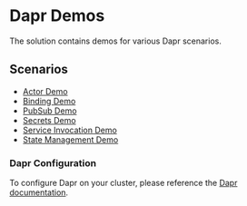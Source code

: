 # Dapr Demos

The solution contains demos for various Dapr scenarios.

## Scenarios

- [Actor Demo](src/actors/README.md)
- [Binding Demo](src/binding/README.md)
- [PubSub Demo](src/pubsub/README.md)
- [Secrets Demo](src/secrets/README.md)
- [Service Invocation Demo](src/service-invocation/README.md)
- [State Management Demo](src/statestore/README.md)

### Dapr Configuration

To configure Dapr on your cluster, please reference the [Dapr documentation](https://docs.dapr.io/developing-applications/integrations/azure/azure-kubernetes-service-extension/#create-the-extension-and-install-dapr-on-your-aks-cluster).
